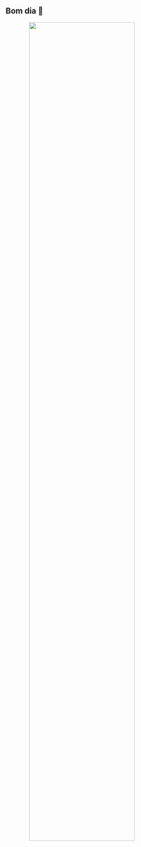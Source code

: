 ## **Bom dia** 🍎 
<img src="https://wsrv.nl/?url=https://github.com/MendingTuruu.png?size=500&w=300&h=300&fit=cover&mask=circle" width="75%" style="margin-left: auto;margin-right: auto;display: block;">
